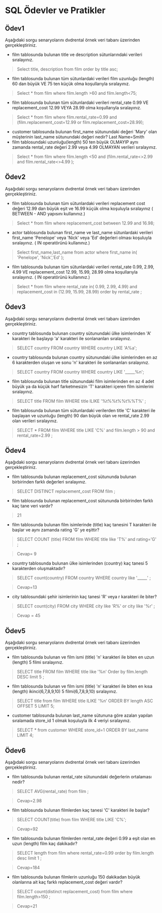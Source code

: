 # SQL Ödevler ve Pratikler
## Ödev1
Aşağıdaki sorgu senaryolarını dvdrental örnek veri tabanı üzerinden gerçekleştiriniz.
- film tablosunda bulunan title ve description sütunlarındaki verileri sıralayınız.
> Select title,
> description
> from film
> order by title asc;
- film tablosunda bulunan tüm sütunlardaki verileri film uzunluğu (length) 60 dan büyük VE 75 ten küçük olma koşullarıyla sıralayınız.
> Select *
> from film
> where film.length >60 and film.length<75;
- film tablosunda bulunan tüm sütunlardaki verileri rental_rate 0.99 VE replacement_cost 12.99 VEYA 28.99 olma koşullarıyla sıralayınız.
> Select *
> from film
> where film.rental_rate=0.99 and (film.replacement_cost=12.99 or film.replacement_cost=28.99);
- customer tablosunda bulunan first_name sütunundaki değeri 'Mary' olan müşterinin last_name sütunundaki değeri nedir?
Last Name=Smith
- film tablosundaki uzunluğu(length) 50 ten büyük OLMAYIP aynı zamanda rental_rate değeri 2.99 veya 4.99 OLMAYAN verileri sıralayınız.
> Select * from film where film.length <50 and (film.rental_rate<>2.99 and film.rental_rate<>4.99 );
## Ödev2
Aşağıdaki sorgu senaryolarını dvdrental örnek veri tabanı üzerinden gerçekleştiriniz.
- film tablosunda bulunan tüm sütunlardaki verileri replacement cost değeri 12.99 dan büyük eşit ve 16.99 küçük olma koşuluyla sıralayınız ( BETWEEN - AND yapısını kullanınız.)
> Select * from film where replacement_cost between 12.99 and 16.98;
- actor tablosunda bulunan first_name ve last_name sütunlardaki verileri first_name 'Penelope' veya 'Nick' veya 'Ed' değerleri olması koşuluyla sıralayınız. ( IN operatörünü kullanınız.)
> Select first_name,last_name from actor where first_name in( 'Penelope', 'Nick','Ed' );
- film tablosunda bulunan tüm sütunlardaki verileri rental_rate 0.99, 2.99, 4.99 VE replacement_cost 12.99, 15.99, 28.99 olma koşullarıyla sıralayınız. ( IN operatörünü kullanınız.)
> Select * from film where rental_rate in( 0.99, 2.99, 4.99) and replacement_cost in (12.99, 15.99, 28.99) order by rental_rate ;
## Ödev3
Aşağıdaki sorgu senaryolarını dvdrental örnek veri tabanı üzerinden gerçekleştiriniz.
- country tablosunda bulunan country sütunundaki ülke isimlerinden 'A' karakteri ile başlayıp 'a' karakteri ile sonlananları sıralayınız.
> SELECT country
FROM country
WHERE 
country LIKE 'A%a';
- country tablosunda bulunan country sütunundaki ülke isimlerinden en az 6 karakterden oluşan ve sonu 'n' karakteri ile sonlananları sıralayınız.
> SELECT country
FROM country
WHERE 
country LIKE '_____%n';
- film tablosunda bulunan title sütunundaki film isimlerinden en az 4 adet büyük ya da küçük harf farketmesizin 'T' karakteri içeren film isimlerini sıralayınız.
> SELECT title
FROM film
WHERE 
title ILIKE '%t%%t%%t%%T%' ;
- film tablosunda bulunan tüm sütunlardaki verilerden title 'C' karakteri ile başlayan ve uzunluğu (length) 90 dan büyük olan ve rental_rate 2.99 olan verileri sıralayınız.
> SELECT *
FROM film
WHERE 
title LIKE 'C%' and film.length > 90 and rental_rate=2.99 ;
## Ödev4
Aşağıdaki sorgu senaryolarını dvdrental örnek veri tabanı üzerinden gerçekleştiriniz.
- film tablosunda bulunan replacement_cost sütununda bulunan birbirinden farklı değerleri sıralayınız.
>SELECT DISTINCT replacement_cost 
FROM film
;
- film tablosunda bulunan replacement_cost sütununda birbirinden farklı kaç tane veri vardır?
>21
- film tablosunda bulunan film isimlerinde (title) kaç tanesini T karakteri ile başlar ve aynı zamanda rating 'G' ye eşittir?
> SELECT COUNT (title)
FROM film
WHERE title like 'T%' and rating='G'
;

>Cevap= 9
- country tablosunda bulunan ülke isimlerinden (country) kaç tanesi 5 karakterden oluşmaktadır?
>SELECT count(country)
FROM country
WHERE country like '_____'
;

>Cevap=13
- city tablosundaki şehir isimlerinin kaç tanesi 'R' veya r karakteri ile biter?
> SELECT count(city)
FROM city
WHERE city like 'R%' or city like  '%r'
;

> Cevap = 45
## Ödev5
Aşağıdaki sorgu senaryolarını dvdrental örnek veri tabanı üzerinden gerçekleştiriniz.
- film tablosunda bulunan ve film ismi (title) 'n' karakteri ile biten en uzun (length) 5 filmi sıralayınız.
> SELECT title
FROM film
WHERE title like '%n'
Order by
film.length DESC
limit 5
;
- film tablosunda bulunan ve film ismi (title) 'n' karakteri ile biten en kısa (length) ikinci(6,7,8,9,10) 5 filmi(6,7,8,9,10) sıralayınız.
> SELECT title from film
WHERE title ILIKE '%n'
ORDER BY length ASC
OFFSET 5
LIMIT 5;
- customer tablosunda bulunan last_name sütununa göre azalan yapılan sıralamada store_id 1 olmak koşuluyla ilk 4 veriyi sıralayınız.
> SELECT * from customer
WHERE store_id=1
ORDER BY last_name
LIMIT 4;
## Ödev6
Aşağıdaki sorgu senaryolarını dvdrental örnek veri tabanı üzerinden gerçekleştiriniz.
- film tablosunda bulunan rental_rate sütunundaki değerlerin ortalaması nedir?
>SELECT AVG(rental_rate) from film
;

> Cevap=2.98
- film tablosunda bulunan filmlerden kaç tanesi 'C' karakteri ile başlar?
>SELECT COUNT(title) from film
WHERE title LIKE 'C%';

>Cevap=92
- film tablosunda bulunan filmlerden rental_rate değeri 0.99 a eşit olan en uzun (length) film kaç dakikadır?
> SELECT length from film where rental_rate=0.99
order by film.length
desc
limit 1
;

> Cevap=184
- film tablosunda bulunan filmlerin uzunluğu 150 dakikadan büyük olanlarına ait kaç farklı replacement_cost değeri vardır?
>SELECT count(distinct replacement_cost) from film where film.length>150
;

>Cevap=21


